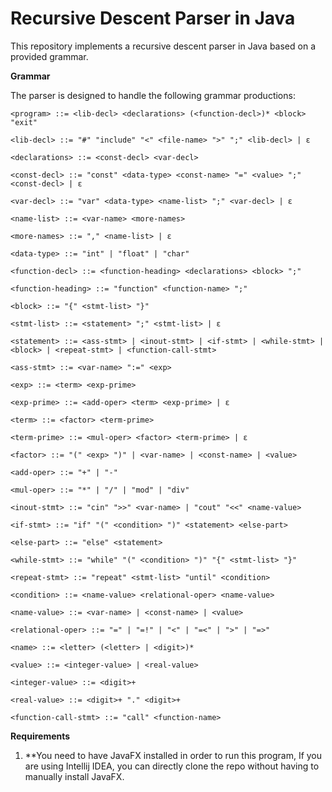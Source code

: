 
# Recursive Descent Parser in Java

This repository implements a recursive descent parser in Java based on a provided grammar. 

**Grammar**

The parser is designed to handle the following grammar productions:
```
<program> ::= <lib-decl> <declarations> (<function-decl>)* <block> "exit"

<lib-decl> ::= "#" "include" "<" <file-name> ">" ";" <lib-decl> | ε

<declarations> ::= <const-decl> <var-decl>

<const-decl> ::= "const" <data-type> <const-name> "=" <value> ";" <const-decl> | ε

<var-decl> ::= "var" <data-type> <name-list> ";" <var-decl> | ε

<name-list> ::= <var-name> <more-names>

<more-names> ::= "," <name-list> | ε

<data-type> ::= "int" | "float" | "char"

<function-decl> ::= <function-heading> <declarations> <block> ";"

<function-heading> ::= "function" <function-name> ";"

<block> ::= "{" <stmt-list> "}"

<stmt-list> ::= <statement> ";" <stmt-list> | ε

<statement> ::= <ass-stmt> | <inout-stmt> | <if-stmt> | <while-stmt> | <block> | <repeat-stmt> | <function-call-stmt>

<ass-stmt> ::= <var-name> ":=" <exp>

<exp> ::= <term> <exp-prime>

<exp-prime> ::= <add-oper> <term> <exp-prime> | ε

<term> ::= <factor> <term-prime>

<term-prime> ::= <mul-oper> <factor> <term-prime> | ε

<factor> ::= "(" <exp> ")" | <var-name> | <const-name> | <value>

<add-oper> ::= "+" | "-"

<mul-oper> ::= "*" | "/" | "mod" | "div"

<inout-stmt> ::= "cin" ">>" <var-name> | "cout" "<<" <name-value>

<if-stmt> ::= "if" "(" <condition> ")" <statement> <else-part>

<else-part> ::= "else" <statement>

<while-stmt> ::= "while" "(" <condition> ")" "{" <stmt-list> "}"

<repeat-stmt> ::= "repeat" <stmt-list> "until" <condition>

<condition> ::= <name-value> <relational-oper> <name-value>

<name-value> ::= <var-name> | <const-name> | <value>

<relational-oper> ::= "=" | "=!" | "<" | "=<" | ">" | "=>"

<name> ::= <letter> (<letter> | <digit>)*

<value> ::= <integer-value> | <real-value>

<integer-value> ::= <digit>+

<real-value> ::= <digit>+ "." <digit>+

<function-call-stmt> ::= "call" <function-name>
```

**Requirements**

1.  **You need to have JavaFX installed in order to run this program, If you are using Intellij IDEA, you can directly clone the repo without having to manually install JavaFX.



